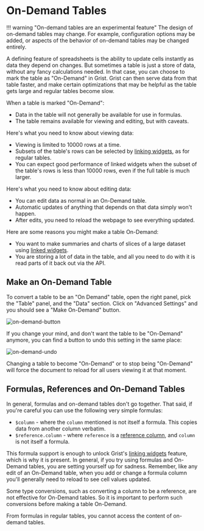 # On-Demand Tables

!!! warning "On-demand tables are an experimental feature"
    The design of on-demand tables may change.  For example,
    configuration options may be added, or aspects of the behavior of
    on-demand tables may be changed entirely.

A defining feature of spreadsheets is the ability to update cells instantly as
data they depend on changes.  But sometimes a table is just a store of data,
without any fancy calculations needed.  In that case, you can choose to mark
the table as "On-Demand" in Grist.  Grist can then serve data from that table
faster, and make certain optimizations that may be helpful as the table gets
large and regular tables become slow.

When a table is marked "On-Demand":

  - Data in the table will not generally be available for use in formulas.
  - The table remains available for viewing and editing, but with
    caveats.

Here's what you need to know about viewing data:

  - Viewing is limited to 10000 rows at a time.
  - Subsets of the table's rows can be selected by
    [linking widgets](linking-widgets.md), as for regular tables.
  - You can expect good performance of linked widgets when the
    subset of the table's rows is less than 10000 rows, even if the
    full table is much larger.

Here's what you need to know about editing data:

  - You can edit data as normal in an On-Demand table.
  - Automatic updates of anything that depends on that data simply
    won't happen.
  - After edits, you need to reload the webpage to see everything
    updated.

Here are some reasons you might make a table On-Demand:

  - You want to make summaries and charts of slices of a large
    dataset using [linked widgets](linking-widgets.md).
  - You are storing a lot of data in the table, and all you need to
    do with it is read parts of it back out via the API.

## Make an On-Demand Table

To convert a table to be an "On Demand" table, open the right panel,
pick the "Table" panel, and the "Data" section.  Click on "Advanced
Settings" and you should see a "Make On-Demand" button.

![on-demand-button](../images/on-demand/on-demand-button.png)

If you change your mind, and don't want the table to be "On-Demand" anymore,
you can find a button to undo this setting in the same place:

![on-demand-undo](../images/on-demand/on-demand-undo.png)

Changing a table to become "On-Demand" or to stop being "On-Demand" will
force the document to reload for all users viewing it at that moment.

## Formulas, References and On-Demand Tables

In general, formulas and on-demand tables don't go together.  That said,
if you're careful you can use the following very simple formulas:

 * `$column` - where the `column` mentioned is not itself a formula.
   This copies data from another column verbatim.
 * `$reference.column` - where `reference` is a [reference column](col-refs.md),
   and `column` is not itself a formula.

This formula support is enough to unlock Grist's [linking
widgets](linking-widgets.md) feature, which is why it is present.  In
general, if you try using formulas and On-Demand tables, you are
setting yourself up for sadness.  Remember, like any edit of an
On-Demand table, when you add or change a formula column you'll
generally need to reload to see cell values updated.

Some type conversions, such as converting a column to be a reference,
are not effective for On-Demand tables.  So it is important to perform
such conversions before making a table On-Demand.

From formulas in regular tables, you cannot access the content of
on-demand tables.
